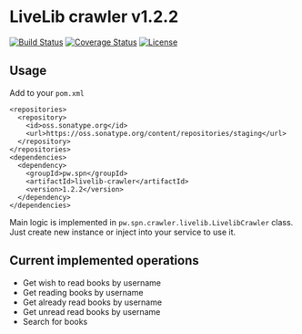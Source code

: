 # LiveLib crawler v1.2.2

[![Build Status](https://travis-ci.org/spoluyan/livelib-crawler.svg?branch=master)](https://travis-ci.org/spoluyan/livelib-crawler)
[![Coverage Status](https://coveralls.io/repos/github/spoluyan/livelib-crawler/badge.svg)](https://coveralls.io/github/spoluyan/livelib-crawler)
[![License](http://img.shields.io/:license-mit-blue.svg)](http://doge.mit-license.org)

## Usage

Add to your `pom.xml`

```
<repositories>
  <repository>
    <id>oss.sonatype.org</id>
    <url>https://oss.sonatype.org/content/repositories/staging</url>
  </repository>
</repositories>
<dependencies>
  <dependency>
    <groupId>pw.spn</groupId>
    <artifactId>livelib-crawler</artifactId>
    <version>1.2.2</version>
  </dependency>
</dependencies>
```

Main logic is implemented in `pw.spn.crawler.livelib.LivelibCrawler` class. Just create new instance or inject into your service to use it.

## Current implemented operations

* Get wish to read books by username
* Get reading books by username
* Get already read books by username
* Get unread read books by username
* Search for books
